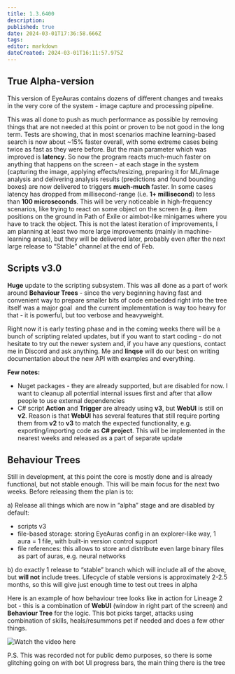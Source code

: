 ```yaml
---
title: 1.3.6400
description: 
published: true
date: 2024-03-01T17:36:58.666Z
tags: 
editor: markdown
dateCreated: 2024-03-01T16:11:57.975Z
---
```


		
		
## **True** Alpha-version
This version of EyeAuras contains dozens of different changes and tweaks in the very core of the system - image capture and processing pipeline.  

This was all done to push as much performance as possible by removing things that are not needed at this point or proven to be not good in the long term. Tests are showing, that in most scenarios machine learning-based search is now about ~15% faster overall, with some extreme cases being twice as fast as they were before. But the main parameter which was improved is **latency**. So now the program reacts much-much faster on anything that happens on the screen - at each stage in the system (capturing the image, applying effects/resizing, preparing it for ML/image analysis and delivering analysis results (predictions and found bounding boxes) are now delivered to triggers **much-much** faster. In some cases latency has dropped from millisecond-range (i.e. **1+ millisecond**) to less than **100 microseconds**. This will be very noticeable in high-frequency scenarios, like trying to react on some object on the screen (e.g. item positions on the ground in Path of Exile or aimbot-like minigames where you have to track the object. This is not the latest iteration of improvements, I am planning at least two more large improvements (mainly in machine-learning areas), but they will be delivered later, probably even after the next large release to “Stable” channel at the end of Feb.

## Scripts v3.0  
**Huge** update to the scripting subsystem. This was all done as a part of work around **Behaviour Trees** - since the very beginning having fast and convenient way to prepare smaller bits of code embedded right into the tree itself was a major goal  and the current implementation is way too heavy for that - it is powerful, but too verbose and heavyweight.  

Right now it is early testing phase and in the coming weeks there will be a bunch of scripting related updates, but if you want to start coding - do not hesitate to try out the newer system and, if you have any questions, contact me in Discord and ask anything. Me and **linqse** will do our best on writing documentation about the new API with examples and everything.  

**Few notes:**
- Nuget packages - they are already supported, but are disabled for now. I want to cleanup all potential internal issues first and after that allow people to use external dependencies
- C# script **Action** and **Trigger** are already using **v3**, but **WebUI** is still on **v2**. Reason is that **WebUI** has several features that still require porting them from **v2** to **v3** to match the expected functionality, e.g. exporting/importing code as **C# project**. This will be implemented in the nearest weeks and released as a part of separate update

## Behaviour Trees
Still in development, at this point the core is mostly done and is already functional, but not stable enough. This will be main focus for the next two weeks. Before releasing them the plan is to:

a) Release all things which are now in “alpha” stage and are disabled by default:
- scripts v3
- file-based storage: storing EyeAuras config in an explorer-like way, 1 aura = 1 file, with built-in version control support
- file references: this allows to store and distribute even large binary files as part of auras, e.g. neural networks

b) do exactly 1 release to “stable” branch which will include all of the above, but **will not** include trees. Lifecycle of stable versions is approximately 2-2.5 months, so this will give just enough time to test out trees in alpha

Here is an example of how behaviour tree looks like in action for Lineage 2 bot - this is a combination of **WebUI** (window in right part of the screen) and **Behaviour Tree** for the logic. This bot picks target, attacks using combination of skills, heals/resummons pet if needed and does a few other things.  

![Watch the video here](https://youtu.be/2O5B4W4EWTw?si=BUp-FTiw1wDBPR_K)

P.S. This was recorded not for public demo purposes, so there is some glitching going on with bot UI progress bars, the main thing there is the tree
